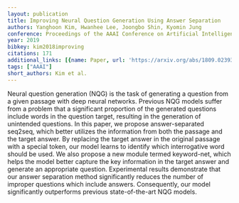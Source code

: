 ```yaml
---
layout: publication
title: Improving Neural Question Generation Using Answer Separation
authors: Yanghoon Kim, Hwanhee Lee, Joongbo Shin, Kyomin Jung
conference: Proceedings of the AAAI Conference on Artificial Intelligence
year: 2019
bibkey: kim2018improving
citations: 171
additional_links: [{name: Paper, url: 'https://arxiv.org/abs/1809.02393'}]
tags: ["AAAI"]
short_authors: Kim et al.
---
```

Neural question generation (NQG) is the task of generating a question from a
given passage with deep neural networks. Previous NQG models suffer from a
problem that a significant proportion of the generated questions include words
in the question target, resulting in the generation of unintended questions. In
this paper, we propose answer-separated seq2seq, which better utilizes the
information from both the passage and the target answer. By replacing the
target answer in the original passage with a special token, our model learns to
identify which interrogative word should be used. We also propose a new module
termed keyword-net, which helps the model better capture the key information in
the target answer and generate an appropriate question. Experimental results
demonstrate that our answer separation method significantly reduces the number
of improper questions which include answers. Consequently, our model
significantly outperforms previous state-of-the-art NQG models.